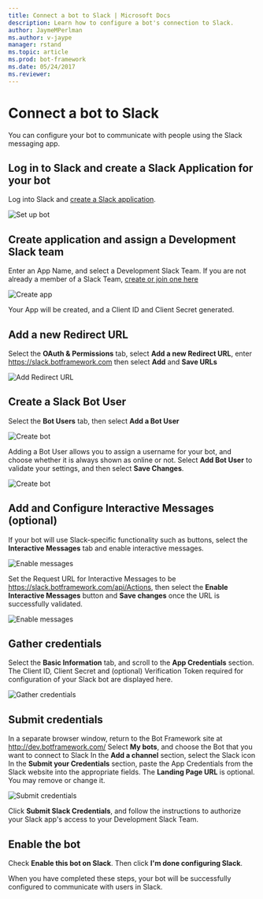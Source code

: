 ```yaml
---
title: Connect a bot to Slack | Microsoft Docs
description: Learn how to configure a bot's connection to Slack.
author: JaymeMPerlman
ms.author: v-jaype
manager: rstand
ms.topic: article
ms.prod: bot-framework
ms.date: 05/24/2017
ms.reviewer:
---
```


# Connect a bot to Slack

You can configure your bot to communicate with people using the Slack messaging app.

## Log in to Slack and create a Slack Application for your bot

Log into Slack and [create a Slack application](https://api.slack.com/applications/new).

![Set up bot](~/media/channels/slack-NewApp.png)

## Create application and assign a Development Slack team

Enter an App Name, and select a Development Slack Team. If you are not already a member of a Slack Team, [create or join one here](https://slack.com/)

![Create app](~/media/channels/slack-CreateApp.png)

Your App will be created, and a Client ID and Client Secret generated.

## Add a new Redirect URL

Select the **OAuth & Permissions** tab, select **Add a new Redirect URL**, enter https://slack.botframework.com then select **Add** and **Save URLs**

![Add Redirect URL](~/media/channels/slack-RedirectURL.png)

## Create a Slack Bot User

Select the **Bot Users** tab, then select **Add a Bot User**

![Create bot](~/media/channels/slack-CreateBot.png)

Adding a Bot User allows you to assign a username for your bot, and choose whether it is always shown as online or not. Select **Add Bot User** to validate your settings, and then select **Save Changes**. 

![Create bot](~/media/channels/slack-CreateBot-AddBotUser.png)

## Add and Configure Interactive Messages (optional)

If your bot will use Slack-specific functionality such as buttons, select the **Interactive Messages** tab and enable interactive messages.

![Enable messages](~/media/channels/slack-EnableMessages.png)

Set the Request URL for Interactive Messages to be https://slack.botframework.com/api/Actions, then select the **Enable Interactive Messages** button and  **Save changes** once the URL is successfully validated.

![Enable messages](~/media/channels/slack-MessageURL.png)

## Gather credentials
Select the **Basic Information** tab, and scroll to the **App Credentials** section. The Client ID, Client Secret and (optional) Verification Token required for configuration of your Slack bot are displayed here.

![Gather credentials](~/media/channels/slack-AppCredentials.png)

## Submit credentials

In a separate browser window, return to the Bot Framework site at http://dev.botframework.com/ 
Select **My bots**, and choose the Bot that you want to connect to Slack
In the **Add a channel** section, select the Slack icon
In the **Submit your Credentials** section, paste the App Credentials from the Slack website into the appropriate fields. 
The **Landing Page URL** is optional. You may remove or change it.

![Submit credentials](~/media/channels/slack-SubmitCredentials.png)

Click **Submit Slack Credentials**, and follow the instructions to authorize your Slack app's access to your Development Slack Team. 

## Enable the bot
Check **Enable this bot on Slack**. Then click **I'm done configuring Slack**.

When you have completed these steps, your bot will be successfully configured to communicate with users in Slack.

